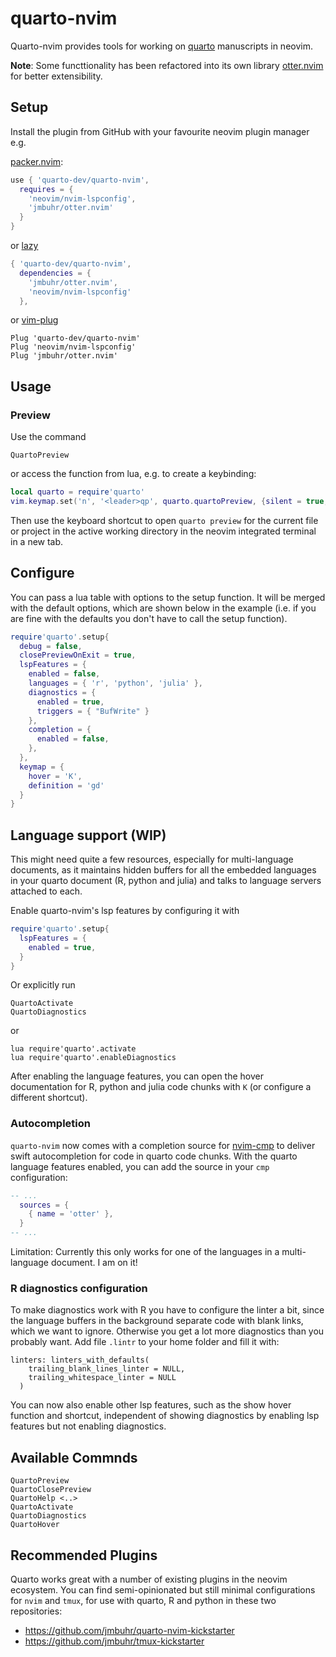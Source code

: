 # quarto-nvim

Quarto-nvim provides tools for working on [quarto](https://quarto.org/) manuscripts in neovim.

**Note**: Some functtionality has been refactored into its own library [otter.nvim](https://github.com/jmbuhr/otter.nvim) for better extensibility.

## Setup

Install the plugin from GitHub with your favourite neovim plugin manager e.g.

[packer.nvim](https://github.com/wbthomason/packer.nvim):

```lua
use { 'quarto-dev/quarto-nvim',
  requires = {
    'neovim/nvim-lspconfig',
    'jmbuhr/otter.nvim'
  }
}
```

or [lazy](https://github.com/folke/lazy.nvim)

```lua
{ 'quarto-dev/quarto-nvim',
  dependencies = {
    'jmbuhr/otter.nvim',
    'neovim/nvim-lspconfig'
  },
```

or [vim-plug](https://github.com/junegunn/vim-plug)

```vim
Plug 'quarto-dev/quarto-nvim'
Plug 'neovim/nvim-lspconfig'
Plug 'jmbuhr/otter.nvim'
```

## Usage

### Preview

Use the command

```vim
QuartoPreview
```

or access the function from lua, e.g. to create a keybinding:

```lua
local quarto = require'quarto'
vim.keymap.set('n', '<leader>qp', quarto.quartoPreview, {silent = true, noremap = true})
```

Then use the keyboard shortcut to open `quarto preview` for the current file or project in the active working directory in the neovim integrated terminal in a new tab.

## Configure

You can pass a lua table with options to the setup function.
It will be merged with the default options, which are shown below in the example
(i.e. if you are fine with the defaults you don't have to call the setup function).

```lua
require'quarto'.setup{
  debug = false,
  closePreviewOnExit = true,
  lspFeatures = {
    enabled = false,
    languages = { 'r', 'python', 'julia' },
    diagnostics = {
      enabled = true,
      triggers = { "BufWrite" }
    },
    completion = {
      enabled = false,
    },
  },
  keymap = {
    hover = 'K',
    definition = 'gd'
  }
}
```

## Language support (WIP)

This might need quite a few resources, especially for multi-language documents,
as it maintains hidden buffers for all the embedded languages in your quarto document (R, python and julia) and
talks to language servers attached to each.

Enable quarto-nvim's lsp features by configuring it with

```lua
require'quarto'.setup{
  lspFeatures = {
    enabled = true,
  }
}
```

Or explicitly run

```vim
QuartoActivate
QuartoDiagnostics
```

or

```vim
lua require'quarto'.activate
lua require'quarto'.enableDiagnostics
```

After enabling the language features, you can open the hover documentation
for R, python and julia code chunks with `K` (or configure a different shortcut).

### Autocompletion

`quarto-nvim` now comes with a completion source for [nvim-cmp](https://github.com/hrsh7th/nvim-cmp) to deliver swift autocompletion for code in quarto code chunks.
With the quarto language features enabled, you can add the source in your `cmp` configuration:

```lua
-- ...
  sources = {
    { name = 'otter' },
  }
-- ...
```

Limitation: Currently this only works for one of the languages in a multi-language document. I am on it!

### R diagnostics configuration

To make diagnostics work with R you have to configure the linter a bit, since the language
buffers in the background separate code with blank links, which we want to ignore.
Otherwise you get a lot more diagnostics than you probably want.
Add file `.lintr` to your home folder and fill it with:

```
linters: linters_with_defaults(
    trailing_blank_lines_linter = NULL,
    trailing_whitespace_linter = NULL
  )
```

You can now also enable other lsp features, such as the show hover function
and shortcut, independent of showing diagnostics by enabling lsp features
but not enabling diagnostics.

## Available Commnds

```vim
QuartoPreview
QuartoClosePreview
QuartoHelp <..>
QuartoActivate
QuartoDiagnostics
QuartoHover
```

## Recommended Plugins

Quarto works great with a number of existing plugins in the neovim ecosystem.
You can find semi-opinionated but still minimal
configurations for `nvim` and `tmux`,
for use with quarto, R and python in these two repositories:

- <https://github.com/jmbuhr/quarto-nvim-kickstarter>
- <https://github.com/jmbuhr/tmux-kickstarter>

